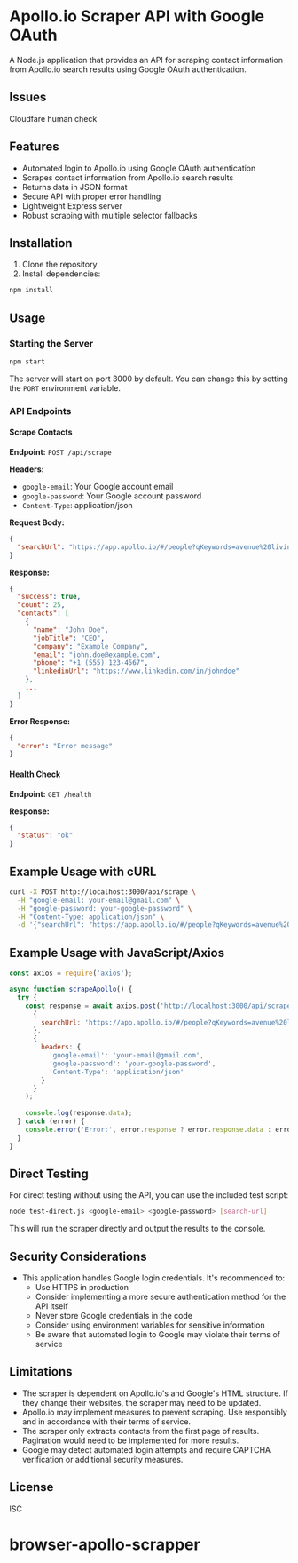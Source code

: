 # Apollo.io Scraper API with Google OAuth

A Node.js application that provides an API for scraping contact information from Apollo.io search results using Google OAuth authentication.

## Issues
  Cloudfare human check
  

## Features

- Automated login to Apollo.io using Google OAuth authentication
- Scrapes contact information from Apollo.io search results
- Returns data in JSON format
- Secure API with proper error handling
- Lightweight Express server
- Robust scraping with multiple selector fallbacks

## Installation

1. Clone the repository
2. Install dependencies:

```bash
npm install
```

## Usage

### Starting the Server

```bash
npm start
```

The server will start on port 3000 by default. You can change this by setting the `PORT` environment variable.

### API Endpoints

#### Scrape Contacts

**Endpoint:** `POST /api/scrape`

**Headers:**
- `google-email`: Your Google account email
- `google-password`: Your Google account password
- `Content-Type`: application/json

**Request Body:**
```json
{
  "searchUrl": "https://app.apollo.io/#/people?qKeywords=avenue%20living&personTitles[]=ceo&sortAscending=false&sortByField=%5Bnone%5D&page=1"
}
```

**Response:**
```json
{
  "success": true,
  "count": 25,
  "contacts": [
    {
      "name": "John Doe",
      "jobTitle": "CEO",
      "company": "Example Company",
      "email": "john.doe@example.com",
      "phone": "+1 (555) 123-4567",
      "linkedinUrl": "https://www.linkedin.com/in/johndoe"
    },
    ...
  ]
}
```

**Error Response:**
```json
{
  "error": "Error message"
}
```

#### Health Check

**Endpoint:** `GET /health`

**Response:**
```json
{
  "status": "ok"
}
```

## Example Usage with cURL

```bash
curl -X POST http://localhost:3000/api/scrape \
  -H "google-email: your-email@gmail.com" \
  -H "google-password: your-google-password" \
  -H "Content-Type: application/json" \
  -d '{"searchUrl": "https://app.apollo.io/#/people?qKeywords=avenue%20living&personTitles[]=ceo&sortAscending=false&sortByField=%5Bnone%5D&page=1"}'
```

## Example Usage with JavaScript/Axios

```javascript
const axios = require('axios');

async function scrapeApollo() {
  try {
    const response = await axios.post('http://localhost:3000/api/scrape', 
      { 
        searchUrl: 'https://app.apollo.io/#/people?qKeywords=avenue%20living&personTitles[]=ceo&sortAscending=false&sortByField=%5Bnone%5D&page=1' 
      },
      { 
        headers: {
          'google-email': 'your-email@gmail.com',
          'google-password': 'your-google-password',
          'Content-Type': 'application/json'
        }
      }
    );
    
    console.log(response.data);
  } catch (error) {
    console.error('Error:', error.response ? error.response.data : error.message);
  }
}
```

## Direct Testing

For direct testing without using the API, you can use the included test script:

```bash
node test-direct.js <google-email> <google-password> [search-url]
```

This will run the scraper directly and output the results to the console.

## Security Considerations

- This application handles Google login credentials. It's recommended to:
  - Use HTTPS in production
  - Consider implementing a more secure authentication method for the API itself
  - Never store Google credentials in the code
  - Consider using environment variables for sensitive information
  - Be aware that automated login to Google may violate their terms of service

## Limitations

- The scraper is dependent on Apollo.io's and Google's HTML structure. If they change their websites, the scraper may need to be updated.
- Apollo.io may implement measures to prevent scraping. Use responsibly and in accordance with their terms of service.
- The scraper only extracts contacts from the first page of results. Pagination would need to be implemented for more results.
- Google may detect automated login attempts and require CAPTCHA verification or additional security measures.

## License

ISC
# browser-apollo-scrapper
